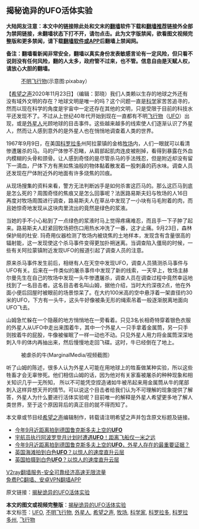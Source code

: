  <h2>揭秘诡异的UFO活体实验</h2> <p class="notice"><b>大陆网友注意：本文中的链接除此处和文末的<a href="https://github.com/bannedbook/fanqiang" >翻墙</a>软件下载和<a href="https://github.com/killgcd/justmysocks/blob/master/README.md">翻墙推荐</a>链接外全部为禁网链接，未翻墙状态下打不开，请勿点击。此为文字版禁闻，欲看图文视频完整版和更多禁闻，请下载<a href="https://github.com/bannedbook/fanqiang">翻墙软件或APP</a>后翻墙上禁闻网。</p><p>备注：翻墙看新闻非常安全，翻墙以真实身份发表敏感言论有一定风险，但只看不说则没有任何风险，翻的人太多，政府管不过来，也不管。信息自由是天赋人权，请放心大胆的翻墙。</b></p>  <div class="entry"> <figure><figcaption><a href="https://www.bannedbook.org/bnews/tag/%E4%B8%8D%E6%98%8E%E9%A3%9E%E8%A1%8C%E7%89%A9/" class="st_tag internal_tag" rel="tag" title="标签 不明飞行物 下的日志">不明飞行物</a>(示意图:pixabay）</figcaption></figure> <p>【<span class='wp_keywordlink_affiliate'><a href="https://www.soundofhope.org" title="希望之声" target="_blank">希望之声</a></span>2020年11月23日】（编辑：郭晓）我们人类赖以生存的地球之外还有没有域外文明的存在？地球文明是唯一的吗？这个问题一直是<span class='wp_keywordlink'><a href="https://www.bannedbook.org/forum11/topic309.html" title="禁片：“科学”的棍子" target="_blank">科学</a></span>家苦苦追寻的，然而以现在科学的角度是宇宙中一定还存在其他的文明，只是受限于目前的科技水平还发现不了。不过从上世纪40年代开始到现在一直都有不明<a href="https://www.bannedbook.org/bnews/tag/%E9%A3%9E%E8%A1%8C%E7%89%A9/" class="st_tag internal_tag" rel="tag" title="标签 飞行物 下的日志">飞行物</a>（<a href="https://www.bannedbook.org/bnews/tag/ufo/" class="st_tag internal_tag" rel="tag" title="标签 UFO 下的日志">UFO</a>）出现，或是<a href="https://www.bannedbook.org/bnews/tag/%e5%a4%96%e6%98%9f%e4%ba%ba/" class="st_tag internal_tag" rel="tag" title="标签 外星人 下的日志">外星人</a>光顾地球的目击事件。这些越来越多的线索使人们逐渐认识了外星人，然而让人感到意外的是外星人也在悄悄地调查着人类的世界。</p> <p></p> <p>1967年9月9日，在美国<a href="https://www.bannedbook.org/bnews/tag/%E7%A7%91%E7%BD%97%E6%8B%89%E5%A4%9A/" class="st_tag internal_tag" rel="tag" title="标签 科罗拉多 下的日志">科罗拉多</a>州阿拉蒙镇的金格<a href="https://www.bannedbook.org/bnews/tag/%E7%89%A7%E5%9C%BA/" class="st_tag internal_tag" rel="tag" title="标签 牧场 下的日志">牧场</a>内，人们一眼就可以看清惨遭屠杀的马。马的尸体惨不忍睹，从肩部起肌肉连皮被削掉，看得到暴露在外血内模糊的头骨和颈骨。让人感到奇怪的是尽管杀马的手法残忍，但是附近却没有留下一滴血，尸体下方有黑如焦油般的物体黏着散发着一股刺鼻的药水味。调查人员还发现在尸体附近外的地面有许多烧焦的凹痕。</p>  <p>从现场搜集的资料来看，警方无法判断凶手是如何杀害这匹马的。那么这匹马到底是怎么死的？周围奇怪的焦痕又是怎么回事呢？法医路易斯夫妇与牧场的人16日再度对牧场周围进行调查，路易斯夫人在草丛中发现了一小块有马毛附着的肉，而且她惊奇地发现从这块肉里流出的竟然是绿色的浆液。</p> <p>当她的手不小心粘到了一点绿色的浆液时马上觉得疼痛难忍，而且手一下子肿了起来。路易斯夫人赶紧回牧场把伤口用热水冲洗了一番，这才止痛。9月23日，森林保护局的杜安. 玛奇用仪器检测了牧场内被烧焦的土地样本，发现含有含量很高的辐射能，这一发现使这个杀马事件变得更加扑朔迷离。当调查陷入僵局的时候，一 些有关阿拉蒙镇附近发现UFO的报道引起了调查人员的注意。</p> <p></p>  <p>原来杀马事件发生前后，相继有人在天空中发现UFO，调查人员猜测杀马事件与UFO有关。后来在一件类似的屠杀事件中发现了新的线索，一天早上，牧场主赫尔曼先生在自己的牧场中发现一头牛惨遭屠杀，调查人员在调查过程中竟然幸运地找到了一名目击者。这名目击者名叫山姆，据他介绍，当时大约深夜2点，他在外面小便后回屋时被眼前的场景惊呆了。在大约100米高的空中悬浮着一架直径约30米的UFO，下方有一头牛，这头牛好像被条无形的绳索吊着一般逐渐脱离地面向UFO飞去。</p> <p></p> <p>山姆急忙躲在一个隐蔽的地方悄悄地在一旁看着。只见3名长相奇特穿着银色衣服的外星人从UFO中走出来围着牛，其中一个外星人一只手拿着金属筒，另一只手则按着牛的屁股，牛像被催眠了一样一动也不动。只见外星人用力将金属筒深深地刺入牛的体内再抽出来，然后慢慢地走回飞碟。这时，牛已经倒在了地上。</p>  <figure><figcaption>被虐杀的牛(MarginalMedia/视频截图）</figcaption></figure> <p>听了山姆的陈述，很多人认为外星人可能在用地球上的牲畜做某种实验，所以这些牲畜才会无辜惨死。他们相信山姆的话，因为他对有关家畜被屠杀的种种现象和相关知识几乎一无所知， 所以不可能凭空捏造诸如牛被吊起来用金属筒从牛的尾部刺入这样异想天开的情节。可以说这个目击者给我们认为不可理解的现象提供了解答，外星人为什么要进行活体实验呢？目前唯一的解释是外星人希望更多地了解人类世界，至于这个原因背后的真正目的就不得而知了。</p> <p>本文章或节目经<a href="https://www.bannedbook.org/bnews/tag/%e5%b8%8c%e6%9c%9b%e4%b9%8b%e5%a3%b0/" class="st_tag internal_tag" rel="tag" title="标签 希望之声 下的日志">希望之声</a>编辑制作，转载请注明希望之声并包含原文标题及链接。</p> <ul class='op-related-articles' title='相关阅读'> <li><a href='https://www.bannedbook.org/bnews/lifebaike/20201118/1433035.html' target='_blank'>今年9月近距离拍到德国鲁克斯多夫上空的<b>UFO</b></a></li> <li><a href='https://www.bannedbook.org/bnews/comments/20201115/1431333.html' target='_blank'>宇航员执行阿波罗登月计划时遭遇<b>UFO</b>！距离飞船仅一米之远</a></li> <li><a href='https://www.bannedbook.org/bnews/comments/20201113/1430170.html' target='_blank'>今年9月近距离拍到德国鲁克斯多夫上空的<b>UFO</b>，外星人存在的最重要证据？</a></li> <li><a href='https://www.bannedbook.org/bnews/cnnews/20201108/1427638.html' target='_blank'>英国海滩拍到白色<b>UFO</b>？以惊人的速度直升云层</a></li> <li><a href='https://www.bannedbook.org/bnews/cnnews/20201107/1427319.html' target='_blank'>英国拍摄到白色<b>UFO</b>？以惊人的速度直升云层</a></li> </ul> <p class="texttj"> <a href="https://www.bannedbook.org/forum23/topic22702.html" target="_blank">V2ray翻墙服务-安全可靠经济高速无限流量</a><br/> <a href="https://github.com/bannedbook/fanqiang/wiki/%E7%A6%81%E9%97%BB%E7%BD%91%E5%AE%89%E5%8D%93%E7%BF%BB%E5%A2%99%E6%96%B0%E9%97%BBAPP" target="_blank">免费PC翻墙、安卓VPN翻墙APP</a></p><p>原文链接：<a class="src_link"  href="https://www.soundofhope.org/post/444583" target="_blank">揭秘诡异的UFO活体实验</a></p> <a name='sharetosocial'></a>       <div><b>本文的图文或视频完整版</b>：<a href='https://www.bannedbook.org/bnews/comments/20201123/1435852.html'>揭秘诡异的UFO活体实验</a></div>  </div><!--END ENTRY--> <div class="postfooter"> <div>本文标签：<a href="https://www.bannedbook.org/bnews/tag/ufo/" rel="tag">UFO</a>, <a href="https://www.bannedbook.org/bnews/tag/%E4%B8%8D%E6%98%8E%E9%A3%9E%E8%A1%8C%E7%89%A9/" rel="tag">不明飞行物</a>, <a href="https://www.bannedbook.org/bnews/tag/%e5%a4%96%e6%98%9f%e4%ba%ba/" rel="tag">外星人</a>, <a href="https://www.bannedbook.org/bnews/tag/%e5%b8%8c%e6%9c%9b%e4%b9%8b%e5%a3%b0/" rel="tag">希望之声</a>, <a href="https://www.bannedbook.org/bnews/tag/%E7%89%A7%E5%9C%BA/" rel="tag">牧场</a>, <a href="https://www.bannedbook.org/bnews/tag/%e7%a7%91%e5%ad%a6%e5%ae%b6/" rel="tag">科学家</a>, <a href="https://www.bannedbook.org/bnews/tag/%E7%A7%91%E7%BD%97%E6%8B%89%E5%A4%9A/" rel="tag">科罗拉多</a>, <a href="https://www.bannedbook.org/bnews/tag/%E7%A7%91%E7%BD%97%E6%8B%89%E5%A4%9A%E5%B7%9E/" rel="tag">科罗拉多州</a>, <a href="https://www.bannedbook.org/bnews/tag/%E9%A3%9E%E8%A1%8C%E7%89%A9/" rel="tag">飞行物</a></div>  </div><!--END POSTFOOTER--> 